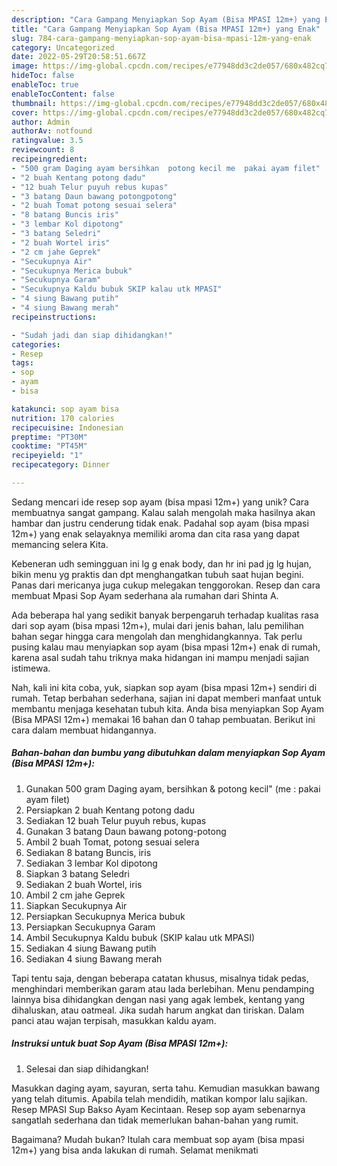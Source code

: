 ```yaml
---
description: "Cara Gampang Menyiapkan Sop Ayam (Bisa MPASI 12m+) yang Enak"
title: "Cara Gampang Menyiapkan Sop Ayam (Bisa MPASI 12m+) yang Enak"
slug: 784-cara-gampang-menyiapkan-sop-ayam-bisa-mpasi-12m-yang-enak
category: Uncategorized
date: 2022-05-29T20:58:51.667Z
image: https://img-global.cpcdn.com/recipes/e77948dd3c2de057/680x482cq70/sop-ayam-bisa-mpasi-12m-foto-resep-utama.jpg
hideToc: false
enableToc: true
enableTocContent: false
thumbnail: https://img-global.cpcdn.com/recipes/e77948dd3c2de057/680x482cq70/sop-ayam-bisa-mpasi-12m-foto-resep-utama.jpg
cover: https://img-global.cpcdn.com/recipes/e77948dd3c2de057/680x482cq70/sop-ayam-bisa-mpasi-12m-foto-resep-utama.jpg
author: Admin
authorAv: notfound
ratingvalue: 3.5
reviewcount: 8
recipeingredient:
- "500 gram Daging ayam bersihkan  potong kecil me  pakai ayam filet"
- "2 buah Kentang potong dadu"
- "12 buah Telur puyuh rebus kupas"
- "3 batang Daun bawang potongpotong"
- "2 buah Tomat potong sesuai selera"
- "8 batang Buncis iris"
- "3 lembar Kol dipotong"
- "3 batang Seledri"
- "2 buah Wortel iris"
- "2 cm jahe Geprek"
- "Secukupnya Air"
- "Secukupnya Merica bubuk"
- "Secukupnya Garam"
- "Secukupnya Kaldu bubuk SKIP kalau utk MPASI"
- "4 siung Bawang putih"
- "4 siung Bawang merah"
recipeinstructions:

- "Sudah jadi dan siap dihidangkan!"
categories:
- Resep
tags:
- sop
- ayam
- bisa

katakunci: sop ayam bisa 
nutrition: 170 calories
recipecuisine: Indonesian
preptime: "PT30M"
cooktime: "PT45M"
recipeyield: "1"
recipecategory: Dinner

---
```





Sedang mencari ide resep sop ayam (bisa mpasi 12m+) yang unik? Cara membuatnya sangat gampang. Kalau salah mengolah maka hasilnya akan hambar dan justru cenderung tidak enak. Padahal sop ayam (bisa mpasi 12m+) yang enak selayaknya memiliki aroma dan cita rasa yang dapat memancing selera Kita.





Kebeneran udh semingguan ini lg g enak body, dan hr ini pad jg lg hujan, bikin menu yg praktis dan dpt menghangatkan tubuh saat hujan begini. Panas dari mericanya juga cukup melegakan tenggorokan. Resep dan cara membuat Mpasi Sop Ayam sederhana ala rumahan dari Shinta A.

Ada beberapa hal yang sedikit banyak berpengaruh terhadap kualitas rasa dari sop ayam (bisa mpasi 12m+), mulai dari jenis bahan, lalu pemilihan bahan segar hingga cara mengolah dan menghidangkannya. Tak perlu pusing kalau mau menyiapkan sop ayam (bisa mpasi 12m+) enak di rumah, karena asal sudah tahu triknya maka hidangan ini mampu menjadi sajian istimewa.






Nah, kali ini kita coba, yuk, siapkan sop ayam (bisa mpasi 12m+) sendiri di rumah. Tetap berbahan sederhana, sajian ini dapat memberi manfaat untuk membantu menjaga kesehatan tubuh kita. Anda bisa menyiapkan Sop Ayam (Bisa MPASI 12m+) memakai 16 bahan dan 0 tahap pembuatan. Berikut ini cara dalam membuat hidangannya.

<!--inarticleads1-->

##### Bahan-bahan dan bumbu yang dibutuhkan dalam menyiapkan Sop Ayam (Bisa MPASI 12m+):

1. Gunakan 500 gram Daging ayam, bersihkan &amp; potong kecil&#34; (me : pakai ayam filet)
1. Persiapkan 2 buah Kentang potong dadu
1. Sediakan 12 buah Telur puyuh rebus, kupas
1. Gunakan 3 batang Daun bawang potong-potong
1. Ambil 2 buah Tomat, potong sesuai selera
1. Sediakan 8 batang Buncis, iris
1. Sediakan 3 lembar Kol dipotong
1. Siapkan 3 batang Seledri
1. Sediakan 2 buah Wortel, iris
1. Ambil 2 cm jahe Geprek
1. Siapkan Secukupnya Air
1. Persiapkan Secukupnya Merica bubuk
1. Persiapkan Secukupnya Garam
1. Ambil Secukupnya Kaldu bubuk (SKIP kalau utk MPASI)
1. Sediakan 4 siung Bawang putih
1. Sediakan 4 siung Bawang merah


Tapi tentu saja, dengan beberapa catatan khusus, misalnya tidak pedas, menghindari memberikan garam atau lada berlebihan. Menu pendamping lainnya bisa dihidangkan dengan nasi yang agak lembek, kentang yang dihaluskan, atau oatmeal. Jika sudah harum angkat dan tiriskan. Dalam panci atau wajan terpisah, masukkan kaldu ayam. 

<!--inarticleads2-->

##### Instruksi untuk buat Sop Ayam (Bisa MPASI 12m+):


1. Selesai dan siap dihidangkan!

Masukkan daging ayam, sayuran, serta tahu. Kemudian masukkan bawang yang telah ditumis. Apabila telah mendidih, matikan kompor lalu sajikan. Resep MPASI Sup Bakso Ayam Kecintaan. Resep sop ayam sebenarnya sangatlah sederhana dan tidak memerlukan bahan-bahan yang rumit. 

Bagaimana? Mudah bukan? Itulah cara membuat sop ayam (bisa mpasi 12m+) yang bisa anda lakukan di rumah. Selamat menikmati
